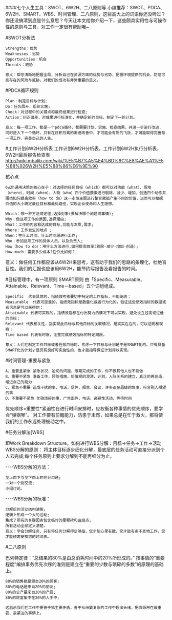 ####七个人生工具：SWOT、6W2H、二八原则等
	小编推荐：SWOT、PDCA、6W2H、SMART、WBS、时间管理、二八原则，这些高大上的词语你还没听过？你还没搞清到底是什么意思？今天让本文给你介绍一下，这些颇具实用性与可操作性的原则与工具，对工作一定很有帮助哦~

#SWOT分析法

	Strengths：优势
	Weaknesses：劣势
	Opportunities：机会
	Threats：威胁

	意义：帮您清晰地把握全局，分析自己在资源方面的优势与劣势，把握环境提供的机会，防范可能存在的风险与威胁，对我们的成功有非常重要的意义。

#PDCA循环规则

	Plan：制定目标与计划;
	Do：任务展开，组织实施;
	Check：对过程中的关键点和最终结果进行检查;
	Action：纠正偏差，对成果进行标准化，并确定新的目标，制定下一轮计划。

	意义：每一项工作，都是一个pdca循环，都需要计划、实施、检查结果，并进一步进行改进，同时进入下一个循环，只有在日积月累的渐进改善中，才可能会有质的飞跃，才可能取得完善每一项工作，完善自己的人生。
 
#工作计划6W2H分析表
工作计划6W2H分析表，工作计划6W2H执行分析表，6W2H最后报告检查表
http://wiki.mbalib.com/wiki/%E5%B7%A5%E4%BD%9C%E8%AE%A1%E5%88%926W2H%E5%88%86%E6%9E%90

核心点

	6w2h通用决策的核心在于：对选择的任何目标（which）都可以对功能（what）、场地（where）、时间（when）、人物（who）四个价值要素进行剔除、减少、增加、创造四个动作并围绕如何提高效率（how to do）这一永恒主题进行整合就能产生不同的价值，进而可以根据价值的大小确定最佳目标和最优路径，实现企业使命和人生理想。

	Which：哪一种方法或途径,选择对象(要解决哪个问题或事情);
	Why：做这项工作的原因,选择理由;
	What：工作的内容和达成的目标,功能与本质,需求;
	Where：工作发生的地点 ;
	When：在什么时间、什么时间段进行工作;
	Who：参加这项工作的具体人员，以及负责人;
	How（how to do）：用什么方法进行,如何提高效率(剔除-减少-增加-创造);
	How much：需要多少成本?性价比如何？

意义：做任何工作都应该从6W2H来思考，这有助于我们的思路的条理化，杜绝盲目性。我们的汇报也应该用6W2H，能节约写报告及看报告的时间。

#目标管理中，有一项原则 SMART原则
由「Specific、Measurable、Attainable、Relevant、Time－based」五个词组组成。

	Specific  代表具体的，指绩效考核要切中特定的工作指标，不能笼统；
	Measurable  代表可度量的，指绩效指标是数量化或者行为化的，验证这些绩效指标的数据或者信息是可以获得的；
	Attainable 代表可实现的，指绩效指标在付出努力的情况下可以实现，避免设立过高或过低的目标；
	Relevant 代表相关性，指实现此目标与其他目标的关联情况，是实实在在的，可以证明和观察；
	Time based 代表有时限，注重完成绩效指标的特定期限。

	意义：人们在制定工作目标或者任务目标时，考虑一下目标与计划是不是SMART化的。只有具备SMART化的计划才是具有良好可实施性的，也才能指导保证计划得以实现。

#时间管理-重要与紧急

	A、重要且紧急	紧急状况，迫切的问题，限期完成的工作，你不做其他人也不能做
	B、重要不紧急	准备工作，预防措施，价值观的澄清，计划，人际关系的建立，真正的再创造，增进自己的能力
	C、紧急不重要	造成干扰的事，电话，信件，报告，会议，许多迫在眉捷的急事，符合别人期望的事
	D、不重要不紧急 忙碌琐碎的事，广告函件，电话，逃避性活动，等待时间
优先顺序=重要性*紧迫性在进行时间安排时，应权衡各种事情的优先顺序，要学会“弹钢琴”。
对工作要有前瞻能力，防患于未然，如果总是在忙于救火，那将使我们的工作永远处理被动之中。

 

#任务分解法[WBS]

即Work Breakdown Structure，如何进行WBS分解：目标→任务→工作→活动
WBS分解的原则：
将主体目标逐步细化分解，最底层的任务活动可直接分派到个人去完成;每个任务原则上要求分解到不能再细分为止。

----WBS分解的方法：

	至上而下与至下而上的充分沟通;
	一对一个别交流;
	小组讨论。

----WBS分解的标准：

	分解后的活动结构清晰;
	逻辑上形成一个大的活动;
	集成了所有的关键因素包含临时的里程碑和监控点;
	所有活动全部定义清楚。
	意义：学会分解任务，只有将任务分解得足够细，您才能心里有数，您才能有条不紊地工作，您才能统筹安排您的时间表。

#二八原则

巴列特定律：“总结果的80%是由总消耗时间中的20%所形成的。”
按事情的“重要程度”编排事务优先次序的准则是建立在“重要的少数与琐碎的多数”的原理的基础上。
	
	80%的销售额是源自20%的顾客;
	80%的电话是来自20%的朋友;
	80%的总产量来自20%的产品;
	80%的财富集中在20%的人手中;

	这启示我们在工作中要善于抓主要矛盾，善于从纷繁复杂的工作中理出头绪，把资源用在最重要、最紧迫的事情上。